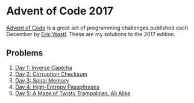 Advent of Code 2017
===================
[Advent of Code](https://adventofcode.com/) is a great set of programming challenges published each December by [Eric Wastl](http://was.tl/).  These are my solutions to the 2017 edition.

Problems
--------
1.  [Day 1: Inverse Captcha](/day-01/DayOne/)
2.  [Day 2: Corruption Checksum](/day-02/DayTwo/)
3.  [Day 3: Spiral Memory](/day-03/Day3/)
4.  [Day 4: High-Entropy Passphrases](/day-04/Day4/)
5.  [Day 5: A Maze of Twisty Trampolines, All Alike](/day-05/Day5/)